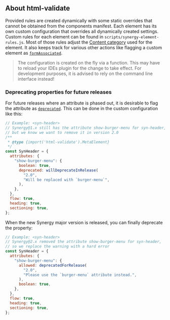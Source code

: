 ## About html-validate

Provided rules are created dynamically with some static overrides that cannot be obtained from the components manifest.
Each element has its own custom configuration that overrides all dynamically created settings.
Custom rules for each element can be found in `scripts/synergy-element-rules.js`.
Most of those rules adjust the [Content category](https://html-validate.org/usage/elements.html#content-categories) used for the element. It also keeps track for various other actions like flagging a custom element as [`formAssociated`](https://html-validate.org/usage/elements.html#formassociated).

> The configuration is created on the fly via a function.
> This may have to reload your IDEs plugin for the change to take effect.
> For development purposes, it is advised to rely on the command line interface instead!

### Deprecating properties for future releases

For future releases where an attribute is phased out, it is desirable to flag the attribute as [`deprecated`](https://html-validate.org/usage/elements.html#deprecated). This can be done in the custom configuration like this:

```javascript
// Example: <syn-header>
// Synergy@1.x still has the attribute show-burger-menu for syn-header,
// but we know we want to remove it in version 2.0
/**
 * @type {import('html-validate').MetaElement}
 */
const SynHeader = {
  attributes: {
    "show-burger-menu": {
      boolean: true,
      deprecated: willDeprecateInRelease(
        "2.0",
        "Will be replaced with `burger-menu`",
      ),
    },
  },
  flow: true,
  heading: true,
  sectioning: true,
};
```

When the new Synergy major version is released, you can finally deprecate the property:

```javascript
// Example: <syn-header>
// Synergy@2.x removed the attribute show-burger-menu for syn-header,
// so we replace the warning with a hard error
const SynHeader = {
  attributes: {
    "show-burger-menu": {
      allowed: deprecatedForRelease(
        "2.0",
        "Please use the `burger-menu` attribute instead.",
      ),
      boolean: true,
    },
  },
  flow: true,
  heading: true,
  sectioning: true,
};
```
